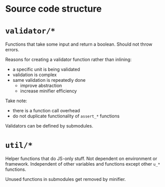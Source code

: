 # Source code structure

# `validator/*`

Functions that take some input and return a boolean. Should not throw errors.

Reasons for creating a validator function rather than inlining:

- a specific unit is being validated
- validation is complex
- same validation is repeatedly done
  - improve abstraction
  - increase minifier efficiency
  
Take note:

- there is a function call overhead
- do not duplicate functionality of `assert_*` functions

Validators can be defined by submodules.

# `util/*`

Helper functions that do JS-only stuff. Not dependent on environment or framework. Independent of other variables and functions except other `u_*` functions.

Unused functions in submodules get removed by minifier. 
